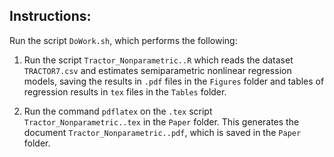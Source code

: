 
## Instructions:

Run the script ```DoWork.sh```, which performs the following:

1. Run the script ```Tractor_Nonparametric..R```
which reads the dataset ```TRACTOR7.csv```
and estimates semiparametric nonlinear regression models,
saving the results in ```.pdf``` files in the 
```Figures``` folder and tables of regression results
in ```tex``` files in the ```Tables``` folder.

1. Run the command ```pdflatex```
on the ```.tex``` script ```Tractor_Nonparametric..tex```
in the ```Paper``` folder.
This generates the document ```Tractor_Nonparametric..pdf```,
which is saved in the ```Paper``` folder.
